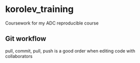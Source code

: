 # korolev_training
Coursework for my ADC reproducible course

## Git workflow

pull, commit, pull, push is a good order when editing code with collaborators

